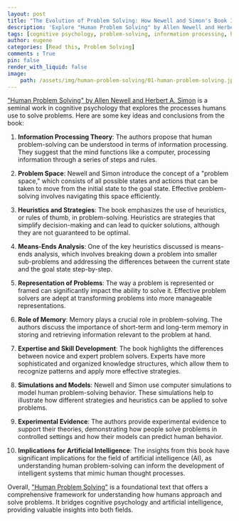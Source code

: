 ```yaml
---
layout: post
title: "The Evolution of Problem Solving: How Newell and Simon's Book Influences Psychology and AI"
description: 'Explore "Human Problem Solving" by Allen Newell and Herbert A. Simon, a groundbreaking work in cognitive psychology that delves into the processes and strategies humans use to solve problems.'
tags: [cognitive psychology, problem-solving, information processing, heuristics, problem space, memory in problem-solving, expertise, AI and problem-solving, human-computer analogy, experimental evidence, career development, computer and information systems, innovation, personal development, programming, software development]
author: eugene
categories: [Read this, Problem Solving]
comments : True
pin: false
render_with_liquid: false
image:
    path: /assets/img/human-problem-solving/01-human-problem-solving.jpg
---
```

["Human Problem Solving" by Allen Newell and Herbert A. Simon](https://amzn.to/3yflZ04) is a seminal work in cognitive psychology that explores the processes humans use to solve problems. Here are some key ideas and conclusions from the book:

1. **Information Processing Theory**: The authors propose that human problem-solving can be understood in terms of information processing. They suggest that the mind functions like a computer, processing information through a series of steps and rules.

2. **Problem Space**: Newell and Simon introduce the concept of a "problem space," which consists of all possible states and actions that can be taken to move from the initial state to the goal state. Effective problem-solving involves navigating this space efficiently.

3. **Heuristics and Strategies**: The book emphasizes the use of heuristics, or rules of thumb, in problem-solving. Heuristics are strategies that simplify decision-making and can lead to quicker solutions, although they are not guaranteed to be optimal.

4. **Means-Ends Analysis**: One of the key heuristics discussed is means-ends analysis, which involves breaking down a problem into smaller sub-problems and addressing the differences between the current state and the goal state step-by-step.

5. **Representation of Problems**: The way a problem is represented or framed can significantly impact the ability to solve it. Effective problem solvers are adept at transforming problems into more manageable representations.

6. **Role of Memory**: Memory plays a crucial role in problem-solving. The authors discuss the importance of short-term and long-term memory in storing and retrieving information relevant to the problem at hand.

7. **Expertise and Skill Development**: The book highlights the differences between novice and expert problem solvers. Experts have more sophisticated and organized knowledge structures, which allow them to recognize patterns and apply more effective strategies.

8. **Simulations and Models**: Newell and Simon use computer simulations to model human problem-solving behavior. These simulations help to illustrate how different strategies and heuristics can be applied to solve problems.

9. **Experimental Evidence**: The authors provide experimental evidence to support their theories, demonstrating how people solve problems in controlled settings and how their models can predict human behavior.

10. **Implications for Artificial Intelligence**: The insights from this book have significant implications for the field of artificial intelligence (AI), as understanding human problem-solving can inform the development of intelligent systems that mimic human thought processes.

Overall, ["Human Problem Solving"](https://amzn.to/3yflZ04) is a foundational text that offers a comprehensive framework for understanding how humans approach and solve problems. It bridges cognitive psychology and artificial intelligence, providing valuable insights into both fields.